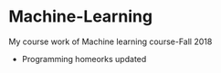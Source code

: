 # Machine-Learning
My course work of Machine learning course-Fall 2018
* Programming homeorks updated 

